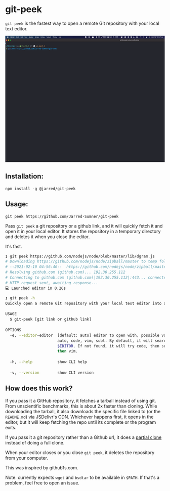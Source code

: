 # git-peek

`git peek` is the fastest way to open a remote Git repository with your local text editor.

<!-- <video autoplay muted type="video/mp4" src="demo.mp4" autoplay loop muted playsinline width="960" height="600" /> -->
<img src="demo.gif" height="400" />

## Installation:

```
npm install -g @jarred/git-peek
```

## Usage:

```
git peek https://github.com/Jarred-Sumner/git-peek
```

Pass `git peek` a git repository or a github link, and it will quickly fetch it and open it in your local editor. It stores the repository in a temporary directory and deletes it when you close the editor.

It's fast.

```bash
❯ git peek https://github.com/nodejs/node/blob/master/lib/dgram.js
# Downloading https://github.com/nodejs/node/zipball/master to temp folder...
# --2021-02-10 04:56:46--  https://github.com/nodejs/node/zipball/master
# Resolving github.com (github.com)... 192.30.255.112
# Connecting to github.com (github.com)|192.30.255.112|:443... connected.
# HTTP request sent, awaiting response...
💻 Launched editor in 0.20s
```

```bash
❯ git peek -h
Quickly open a remote Git repository with your local text editor into a temporary folder.

USAGE
  $ git-peek [git link or github link]

OPTIONS
  -e, --editor=editor  [default: auto] editor to open with, possible values:
                       auto, code, vim, subl. By default, it will search
                       $EDITOR. If not found, it will try code, then subl,
                       then vim.

  -h, --help           show CLI help

  -v, --version        show CLI version
```

## How does this work?

If you pass it a GitHub repository, it fetches a tarball instead of using git. From unscientific benchmarks, this is about 2x faster than cloning. While downloading the tarball, it also downloads the specific file linked to (or the `README.md`) via JSDelivr's CDN. Whichever happens first, it opens in the editor, but it will keep fetching the repo until its complete or the program exits.

If you pass it a git repository rather than a Github url, it does a [partial clone](https://github.blog/2020-12-21-get-up-to-speed-with-partial-clone-and-shallow-clone/) instead of doing a full clone.

When your editor closes or you close `git peek`, it deletes the repository from your computer.

This was inspired by github1s.com.

Note: currently expects `wget` and `bsdtar` to be available in `$PATH`. If that's a problem, feel free to open an issue.
